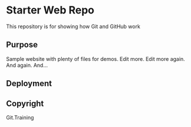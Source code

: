 # Starter Web Repo

This repository is for showing how Git and GitHub work

## Purpose

Sample website with plenty of files for demos. Edit more. Edit more again. And again. And...

## Deployment

## Copyright

Git.Training